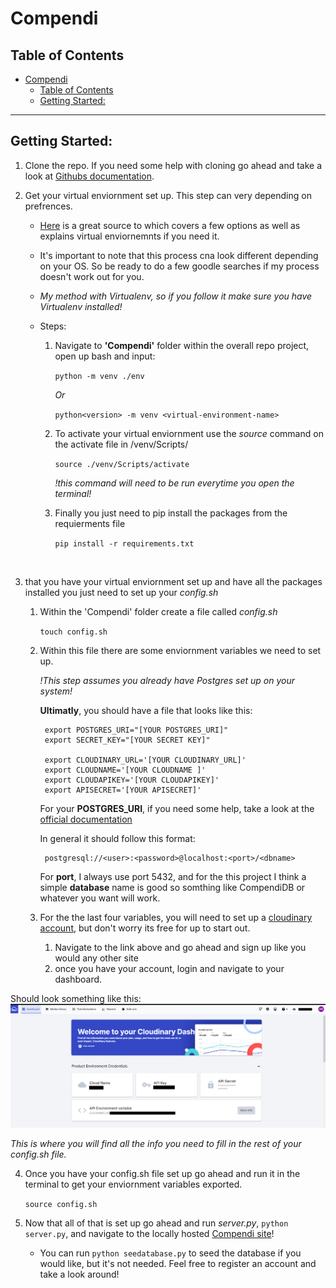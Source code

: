# Compendi

## Table of Contents
- [Compendi](#compendi)
  - [Table of Contents](#table-of-contents)
  - [Getting Started:](#getting-started)


---
## Getting Started:
1. Clone the repo. If you need some help with cloning go ahead and take a look at [Githubs documentation](https://docs.github.com/en/repositories/creating-and-managing-repositories/cloning-a-repository). 

2.  Get your virtual enviornment set up. This step can very depending on prefrences.
    *  [Here](https://www.freecodecamp.org/news/how-to-setup-virtual-environments-in-python/) is a great source to which covers a few options as well as explains virtual enviornemnts if you need it.
    *  It's important to note that this process cna look different depending on your OS. So be ready to do a few goodle searches if my process doesn't work out for you.
    * *My method with Virtualenv, so if you follow it make sure you have Virtualenv installed!*
    * Steps:
  
        1. Navigate to **'Compendi'** folder within the overall repo project, open up bash and input: 

            `python -m venv ./env`
                    
            *Or*
            
            `python<version> -m venv <virtual-environment-name>`

        2. To activate your virtual enviornment use the *source* command on the activate file in /venv/Scripts/

            `source ./venv/Scripts/activate`
            
            *!this command will need to be run everytime you open the terminal!*

        3. Finally you just need to pip install the packages from the requierments file

            `pip install -r requirements.txt `

<br>

3. that you have your virtual enviornment set up and have all the packages installed you just need to set up your *config.sh*

   1. Within the 'Compendi' folder create a file called *config.sh*

        `touch config.sh`

    2. Within this file there are some enviornment variables we need to set up.
   
        *!This step assumes you already have Postgres set up on your system!*

        **Ultimatly**, you should have a file that looks like this:

            export POSTGRES_URI="[YOUR POSTGRES_URI]"
            export SECRET_KEY="[YOUR SECRET KEY]"

            export CLOUDINARY_URL='[YOUR CLOUDINARY_URL]'
            export CLOUDNAME='[YOUR CLOUDNAME ]'
            export CLOUDAPIKEY='[YOUR CLOUDAPIKEY]'
            export APISECRET='[YOUR APISECRET]'


        For your **POSTGRES_URI**, if you need some help, take a look at the [official documentation](https://www.postgresql.org/docs/current/libpq-connect.html#LIBPQ-CONNSTRING) 

        In general it should follow this format:

            postgresql://<user>:<password>@localhost:<port>/<dbname>


        For **port**, I always use port 5432, and for the this project I think a simple **database** name is good so somthing like CompendiDB or whatever you want will work.

    3. For the the last four variables, you will need to set up a [cloudinary account](https://cloudinary.com/users/register_free#gsc.tab=0), but don't worry its free for up to start out.
        1. Navigate to the link above and go ahead and sign up like you would any other site
        2.  once you have your account, login and navigate to your dashboard. 

Should look something like this:
![dashboard](/Planning/README_PNGs/Coudinary_dashboard.png)

*This is where you will find all the info you need to fill in the rest of your config.sh file.*

4. Once you have your config.sh file set up go ahead and run it in the terminal to get your enviornment variables exported.
   
    `source config.sh`
    
5. Now that all of that is set up go ahead and run *server.py*, `python server.py`, and navigate to the locally hosted [Compendi site](http://localhost:5000)!
    * You can run `python seedatabase.py` to seed the database if you would like, but it's not needed. Feel free to register an account and take a look around!
   
    

